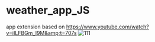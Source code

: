 # weather_app_JS
app extension based on https://www.youtube.com/watch?v=iILFBGm_I9M&amp;t=707s
![111](https://user-images.githubusercontent.com/36031653/233837330-db1c213a-ed47-42b2-8b09-eaaa91d7bb06.jpeg)
